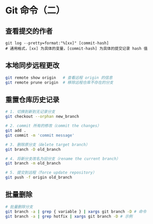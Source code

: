 # Git 命令（二）

## 查看提交的作者
```
git log --pretty=format:"%[xx]" [commit-hash] 
# 通用格式，[xx] 为具体的变量，[commit-hash] 为具体的提交记录 hash 值
```
<!-- ## 重写历史 —— filter-branch -->

## 本地同步远程更改
```sh
git remote show origin   # 查看远程 origin 的信息
git remote prune origin  # 移除远程仓库不存在的分支
```

## 重置仓库历史记录
```sh
# 1. 切换到新到无记录分支
git checkout --orphan new_branch

# 2. commit 所有的修改（commit the changes）
git add .
git commit -m 'commit message'

# 3. 删除原分支（delete target branch）
git branch -D old_branch

# 4. 将新分支改名为旧分支（rename the current branch）
git branch -m old_branch

# 5. 提交到远程（force update repository）
git push -f origin old_branch
```

## 批量删除
```sh
# 批量删除分支
git branch -a | grep { variable } | xargs git branch -D # 命令
git branch -a | grep hotfix | xargs git branch -D # 示例
```